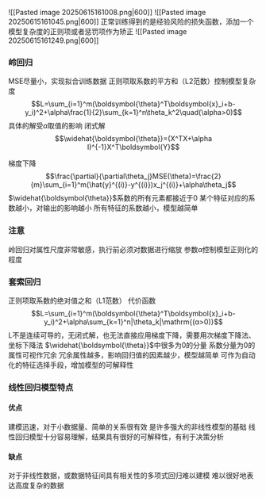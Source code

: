 ![[Pasted image 20250615161008.png|600]]
![[Pasted image 20250615161045.png|600]]
正常训练得到的是经验风险的损失函数，添加一个模型复杂度的正则项或者惩罚项作为矫正
![[Pasted image 20250615161249.png|600]]
### 岭回归
MSE尽量小，实现拟合训练数据
正则项取系数的平方和（L2范数）控制模型复杂度
$$L=\sum_{i=1}^m(\boldsymbol{\theta}^T\boldsymbol{x}_i+b-y_i)^2+\alpha\frac{1}{2}\sum_{k=1}^n\theta_k^2\quad(\alpha>0)$$
具体的解受$α$取值的影响
闭式解
$$\widehat{\boldsymbol{\theta}}=(X^TX+\alpha I)^{-1}X^T\boldsymbol{Y}$$

梯度下降
$$\frac{\partial}{\partial\theta_j}MSE(\theta)=\frac{2}{m}\sum_{i=1}^m(\hat{y}^{(i)}-y^{(i)})x_j^{(i)}+\alpha\theta_j$$
$\widehat{\boldsymbol{\theta}}$系数的所有元素都接近于0
某个特征对应的系数越小，对输出的影响越小
所有特征的系数越小，模型越简单
### 注意
岭回归对属性尺度非常敏感，执行前必须对数据进行缩放
参数$α$控制模型正则化的程度

### 套索回归
正则项取系数的绝对值之和（L1范数）
代价函数
$$L=\sum_{i=1}^m(\boldsymbol{\theta}^T\boldsymbol{x}_i+b-y_i)^2+\alpha\sum_{k=1}^n|\theta_k|\mathrm{(α>0)}$$
L不是连续可导的，无闭式解，也无法直接应用梯度下降，需要用次梯度下降法、坐标下降法
$\widehat{\boldsymbol{\theta}}$中很多为0的分量
系数分量为0的属性可视作冗余
冗余属性越多，影响回归值的因素越少，模型越简单
可作为自动化的特征选择手段，增加模型的可解释性

### 线性回归模型特点
#### 优点
建模迅速，对于小数据量、简单的关系很有效
是许多强大的非线性模型的基础
线性回归模型十分容易理解，结果具有很好的可解释性，有利于决策分析
#### 缺点
对于非线性数据，或数据特征间具有相关性的多项式回归难以建模
难以很好地表达高度复杂的数据